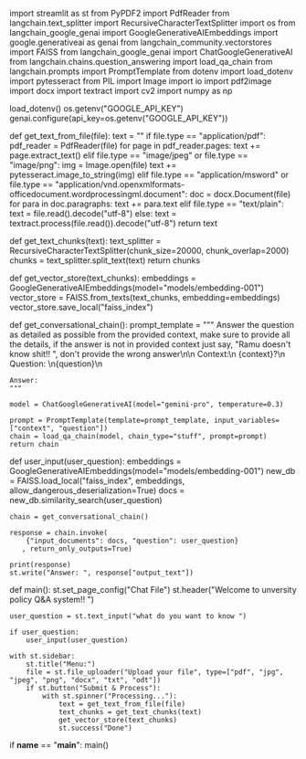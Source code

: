 import streamlit as st
from PyPDF2 import PdfReader
from langchain.text_splitter import RecursiveCharacterTextSplitter
import os
from langchain_google_genai import GoogleGenerativeAIEmbeddings
import google.generativeai as genai
from langchain_community.vectorstores import FAISS
from langchain_google_genai import ChatGoogleGenerativeAI
from langchain.chains.question_answering import load_qa_chain
from langchain.prompts import PromptTemplate
from dotenv import load_dotenv
import pytesseract
from PIL import Image
import io
import pdf2image
import docx
import textract
import cv2
import numpy as np

load_dotenv()
os.getenv("GOOGLE_API_KEY")
genai.configure(api_key=os.getenv("GOOGLE_API_KEY"))

def get_text_from_file(file):
    text = ""
    if file.type == "application/pdf":
        pdf_reader = PdfReader(file)
        for page in pdf_reader.pages:
            text += page.extract_text()
    elif file.type == "image/jpeg" or file.type == "image/png":
        img = Image.open(file)
        text += pytesseract.image_to_string(img)
    elif file.type == "application/msword" or file.type == "application/vnd.openxmlformats-officedocument.wordprocessingml.document":
        doc = docx.Document(file)
        for para in doc.paragraphs:
            text += para.text
    elif file.type == "text/plain":
        text = file.read().decode("utf-8")
    else:
        text = textract.process(file.read()).decode("utf-8")
    return text

def get_text_chunks(text):
    text_splitter = RecursiveCharacterTextSplitter(chunk_size=20000, chunk_overlap=2000)
    chunks = text_splitter.split_text(text)
    return chunks

def get_vector_store(text_chunks):
    embeddings = GoogleGenerativeAIEmbeddings(model="models/embedding-001")
    vector_store = FAISS.from_texts(text_chunks, embedding=embeddings)
    vector_store.save_local("faiss_index")

def get_conversational_chain():
    prompt_template = """
    Answer the question as detailed as possible from the provided context, make sure to provide all the details, if the answer is not in
    provided context just say, "Ramu doesn't know shit!! ", don't provide the wrong answer\n\n
    Context:\n {context}?\n
    Question: \n{question}\n

    Answer:
    """

    model = ChatGoogleGenerativeAI(model="gemini-pro", temperature=0.3)

    prompt = PromptTemplate(template=prompt_template, input_variables=["context", "question"])
    chain = load_qa_chain(model, chain_type="stuff", prompt=prompt)
    return chain

def user_input(user_question):
    embeddings = GoogleGenerativeAIEmbeddings(model="models/embedding-001")
    new_db = FAISS.load_local("faiss_index", embeddings, allow_dangerous_deserialization=True)
    docs = new_db.similarity_search(user_question)

    chain = get_conversational_chain()

    response = chain.invoke(
        {"input_documents": docs, "question": user_question}
       , return_only_outputs=True)

    print(response)
    st.write("Answer: ", response["output_text"])

def main():
    st.set_page_config("Chat File")
    st.header("Welcome to unversity policy Q&A system!! ")

    user_question = st.text_input("what do you want to know ")

    if user_question:
        user_input(user_question)

    with st.sidebar:
        st.title("Menu:")
        file = st.file_uploader("Upload your file", type=["pdf", "jpg", "jpeg", "png", "docx", "txt", "odt"])
        if st.button("Submit & Process"):
            with st.spinner("Processing..."):
                text = get_text_from_file(file)
                text_chunks = get_text_chunks(text)
                get_vector_store(text_chunks)
                st.success("Done")

if __name__ == "__main__":
    main()
